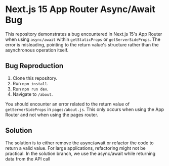 # Next.js 15 App Router Async/Await Bug

This repository demonstrates a bug encountered in Next.js 15's App Router when using `async/await` within `getStaticProps` or `getServerSideProps`.  The error is misleading, pointing to the return value's structure rather than the asynchronous operation itself.

## Bug Reproduction

1. Clone this repository.
2. Run `npm install`.
3. Run `npm run dev`.
4. Navigate to `/about`.

You should encounter an error related to the return value of `getServerSideProps` in `pages/about.js`.  This only occurs when using the App Router and not when using the pages router.

## Solution

The solution is to either remove the async/await or refactor the code to return a valid value.  For large applications, refactoring might not be practical.  In the solution branch, we use the async/await while returning data from the API call
